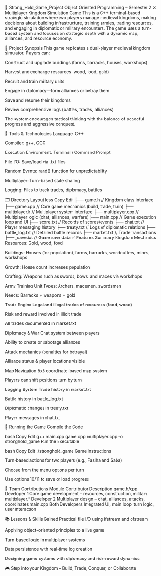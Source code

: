 🏰 Strong_Hold_Game_Project
Object Oriented Programming – Semester 2
⚔ Multiplayer Kingdom Simulation Game
This is a C++ terminal-based strategic simulation where two players manage medieval kingdoms, making decisions about building infrastructure, training armies, trading resources, and engaging in diplomatic or military encounters. The game uses a turn-based system and focuses on strategic depth with a dynamic map, alliances, and resource economy.

🎯 Project Synopsis
This game replicates a dual-player medieval kingdom simulator. Players can:

Construct and upgrade buildings (farms, barracks, houses, workshops)

Harvest and exchange resources (wood, food, gold)

Recruit and train military units

Engage in diplomacy—form alliances or betray them

Save and resume their kingdoms

Review comprehensive logs (battles, trades, alliances)

The system encourages tactical thinking with the balance of peaceful progress and aggressive conquest.

🧰 Tools & Technologies
Language: C++

Compiler: g++, GCC

Execution Environment: Terminal / Command Prompt

File I/O: Save/load via .txt files

Random Events: rand() function for unpredictability

Multiplayer: Turn-based state sharing

Logging: Files to track trades, diplomacy, battles

🗂 Directory Layout
less
Copy
Edit
├── game.h             // Kingdom class interface
├── game.cpp           // Core game mechanics (build, trade, train)
├── multiplayer.h      // Multiplayer system interface
├── multiplayer.cpp    // Multiplayer logic (chat, alliances, warfare)
├── main.cpp           // Game execution loop and UI
├── score.txt          // Records of scores/events
├── chat.txt           // Player messaging history
├── treaty.txt         // Logs of diplomatic relations
├── battle_log.txt     // Detailed battle records
├── market.txt         // Trade transactions
├── _save.txt          // Game save data
✅ Features Summary
Kingdom Mechanics
Resources: Gold, wood, food

Buildings: Houses (for population), farms, barracks, woodcutters, mines, workshops

Growth: House count increases population

Crafting: Weapons such as swords, bows, and maces via workshops

Army Training
Unit Types: Archers, macemen, swordsmen

Needs: Barracks + weapons + gold

Trade Engine
Legal and illegal trades of resources (food, wood)

Risk and reward involved in illicit trade

All trades documented in market.txt

Diplomacy & War
Chat system between players

Ability to create or sabotage alliances

Attack mechanics (penalties for betrayal)

Alliance status & player locations visible

Map Navigation
5x5 coordinate-based map system

Players can shift positions turn by turn

Logging System
Trade history in market.txt

Battle history in battle_log.txt

Diplomatic changes in treaty.txt

Player messages in chat.txt

💾 Running the Game
Compile the Code

bash
Copy
Edit
g++ main.cpp game.cpp multiplayer.cpp -o stronghold_game
Run the Executable

bash
Copy
Edit
./stronghold_game
Game Instructions

Turn-based actions for two players (e.g., Fasiha and Saba)

Choose from the menu options per turn

Use options 10/11 to save or load progress

👥 Team Contributions
Module	Contributor	Description
game.h/cpp	Developer 1	Core game development – resources, construction, military
multiplayer.*	Developer 2	Multiplayer design – chat, alliances, attacks, coordinates
main.cpp	Both Developers	Integrated UI, main loop, turn logic, user interaction

📚 Lessons & Skills Gained
Practical file I/O using ifstream and ofstream

Applying object-oriented principles to a live game

Turn-based logic in multiplayer systems

Data persistence with real-time log creation

Designing game systems with diplomacy and risk-reward dynamics

🎮 Step into your Kingdom – Build, Trade, Conquer, or Collaborate
